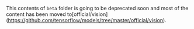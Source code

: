 This contents of `beta` folder is going to be deprecated soon and most of the
content has been moved to[official/vision]
(https://github.com/tensorflow/models/tree/master/official/vision).
